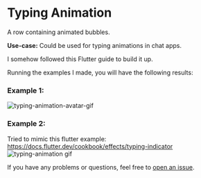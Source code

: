 # Typing Animation

A row containing animated bubbles.

**Use-case:** Could be used for typing animations in chat apps.

I somehow followed this Flutter guide to build it up.

Running the examples I made, you will have the following results:

### Example 1:
![typing-animation-avatar-gif](https://user-images.githubusercontent.com/98978078/218187311-b2b75d23-bcb1-488a-8eb8-b5622d4aa034.gif)

### Example 2:
Tried to mimic this flutter example: https://docs.flutter.dev/cookbook/effects/typing-indicator
![typing-animation gif](https://user-images.githubusercontent.com/98978078/218187426-6e3aaefa-2335-4dcd-8477-05d8b9e8b3aa.gif)


If you have any problems or questions, feel free to [open an issue](https://github.com/ndonkoHenri/Flet-Custom-Controls/issues).
